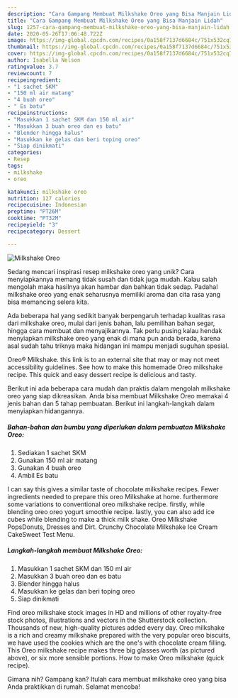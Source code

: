 ```yaml
---
description: "Cara Gampang Membuat Milkshake Oreo yang Bisa Manjain Lidah"
title: "Cara Gampang Membuat Milkshake Oreo yang Bisa Manjain Lidah"
slug: 1257-cara-gampang-membuat-milkshake-oreo-yang-bisa-manjain-lidah
date: 2020-05-26T17:06:48.722Z
image: https://img-global.cpcdn.com/recipes/0a158f7137d6684c/751x532cq70/milkshake-oreo-foto-resep-utama.jpg
thumbnail: https://img-global.cpcdn.com/recipes/0a158f7137d6684c/751x532cq70/milkshake-oreo-foto-resep-utama.jpg
cover: https://img-global.cpcdn.com/recipes/0a158f7137d6684c/751x532cq70/milkshake-oreo-foto-resep-utama.jpg
author: Isabella Nelson
ratingvalue: 3.7
reviewcount: 7
recipeingredient:
- "1 sachet SKM"
- "150 ml air matang"
- "4 buah oreo"
- " Es batu"
recipeinstructions:
- "Masukkan 1 sachet SKM dan 150 ml air"
- "Masukkan 3 buah oreo dan es batu"
- "Blender hingga halus"
- "Masukkan ke gelas dan beri toping oreo"
- "Siap dinikmati"
categories:
- Resep
tags:
- milkshake
- oreo

katakunci: milkshake oreo 
nutrition: 127 calories
recipecuisine: Indonesian
preptime: "PT26M"
cooktime: "PT32M"
recipeyield: "3"
recipecategory: Dessert

---
```



![Milkshake Oreo](https://img-global.cpcdn.com/recipes/0a158f7137d6684c/751x532cq70/milkshake-oreo-foto-resep-utama.jpg)

Sedang mencari inspirasi resep milkshake oreo yang unik? Cara menyiapkannya memang tidak susah dan tidak juga mudah. Kalau salah mengolah maka hasilnya akan hambar dan bahkan tidak sedap. Padahal milkshake oreo yang enak seharusnya memiliki aroma dan cita rasa yang bisa memancing selera kita.

Ada beberapa hal yang sedikit banyak berpengaruh terhadap kualitas rasa dari milkshake oreo, mulai dari jenis bahan, lalu pemilihan bahan segar, hingga cara membuat dan menyajikannya. Tak perlu pusing kalau hendak menyiapkan milkshake oreo yang enak di mana pun anda berada, karena asal sudah tahu triknya maka hidangan ini mampu menjadi suguhan spesial.

Oreo® Milkshake. this link is to an external site that may or may not meet accessibility guidelines. See how to make this homemade Oreo milkshake recipe. This quick and easy dessert recipe is delicious and tasty.


Berikut ini ada beberapa cara mudah dan praktis dalam mengolah milkshake oreo yang siap dikreasikan. Anda bisa membuat Milkshake Oreo memakai 4 jenis bahan dan 5 tahap pembuatan. Berikut ini langkah-langkah dalam menyiapkan hidangannya.

<!--inarticleads1-->

##### Bahan-bahan dan bumbu yang diperlukan dalam pembuatan Milkshake Oreo:

1. Sediakan 1 sachet SKM
1. Gunakan 150 ml air matang
1. Gunakan 4 buah oreo
1. Ambil  Es batu


I can say this gives a similar taste of chocolate milkshake recipes. Fewer ingredients needed to prepare this oreo Milkshake at home. furthermore some variations to conventional oreo milkshake recipe. firstly, while blending oreo oreo yogurt smoothie recipe. lastly, you can also add ice cubes while blending to make a thick milk shake. Oreo Milkshake PopsDonuts, Dresses and Dirt. Crunchy Chocolate Milkshake Ice Cream CakeSweet Test Menu. 

<!--inarticleads2-->

##### Langkah-langkah membuat Milkshake Oreo:

1. Masukkan 1 sachet SKM dan 150 ml air
1. Masukkan 3 buah oreo dan es batu
1. Blender hingga halus
1. Masukkan ke gelas dan beri toping oreo
1. Siap dinikmati


Find oreo milkshake stock images in HD and millions of other royalty-free stock photos, illustrations and vectors in the Shutterstock collection. Thousands of new, high-quality pictures added every day. Oreo milkshake is a rich and creamy milkshake prepared with the very popular oreo biscuits, we have used the cookies which are the one&#39;s with chocolate cream filling. This Oreo milkshake recipe makes three big glasses worth (as pictured above), or six more sensible portions. How to make Oreo milkshake (quick recipe). 

Gimana nih? Gampang kan? Itulah cara membuat milkshake oreo yang bisa Anda praktikkan di rumah. Selamat mencoba!
